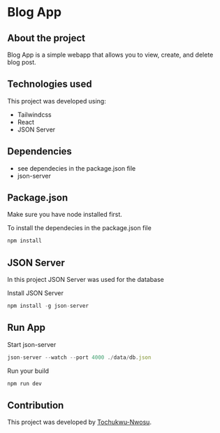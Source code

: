 # Blog App

## About the project
Blog App is a simple webapp that allows you to view, create, and delete blog post.

## Technologies used
This project was developed using:
- Tailwindcss
- React
- JSON Server

## Dependencies
- see dependecies in the package.json file
- json-server

## Package.json
Make sure you have node installed first.

To install the dependecies in the package.json file 
``` javascript
npm install 
```

## JSON Server
In this project JSON Server was used for the database

Install JSON Server
``` javascript
npm install -g json-server
```

## Run App
Start json-server
``` javascript
json-server --watch --port 4000 ./data/db.json
```
Run your build
``` javascript
npm run dev
```

## Contribution
This project was developed by [Tochukwu-Nwosu](https://github.com/Tochukwu-Nwosu).
